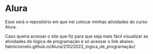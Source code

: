 # Alura
Esse será o repositório em que irei colocar minhas atividades do curso Alura.

Caso queira acessar o site que fiz para que seja mais fácil visualizar as atividades do lógica de programação é só acessar o link abaixo:
fabriiciomelo.github.io/Alura/21022022_logica_de_programação/
